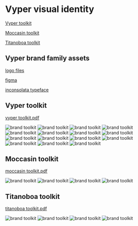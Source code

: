 # Vyper visual identity

[Vyper toolkit](#vyper-toolkit)

[Moccasin toolkit](#moccasin-toolkit)

[Titanoboa toolkit](#titanoboa-toolkit)



## Vyper brand family assets

[logo files](https://github.com/pentcle/vyper-brand/tree/main/assets)

[figma](https://www.figma.com/file/1xgpUqV9J7JzjYmNHqTmgf/vyper-toolkit?type=design&node-id=0%3A1&mode=design&t=5e6fCGU2AqI1I0EA-1)

[inconsolata typeface](https://levien.com/type/myfonts/inconsolata.html)



## Vyper toolkit

[vyper toolkit.pdf](https://raw.githubusercontent.com/pentcle/vyper-brand/main/toolkit/vyper-visual-identity-toolkit-0.0.1.pdf)

<img src="https://raw.githubusercontent.com/pentcle/vyper-brand/main/toolkit/images/vyper/1-cover.png" alt="brand toolkit"/>
<img src="https://raw.githubusercontent.com/pentcle/vyper-brand/main/toolkit/images/vyper/2-overview.png" alt="brand toolkit"/>
<img src="https://raw.githubusercontent.com/pentcle/vyper-brand/main/toolkit/images/vyper/3-logo.png" alt="brand toolkit"/>
<img src="https://raw.githubusercontent.com/pentcle/vyper-brand/main/toolkit/images/vyper/4-logo.png" alt="brand toolkit"/>
<img src="https://raw.githubusercontent.com/pentcle/vyper-brand/main/toolkit/images/vyper/5-symbol.png" alt="brand toolkit"/>
<img src="https://raw.githubusercontent.com/pentcle/vyper-brand/main/toolkit/images/vyper/6-typography.png" alt="brand toolkit"/>
<img src="https://raw.githubusercontent.com/pentcle/vyper-brand/main/toolkit/images/vyper/7-color.png" alt="brand toolkit"/>
<img src="https://raw.githubusercontent.com/pentcle/vyper-brand/main/toolkit/images/vyper/8-color.png" alt="brand toolkit"/>
<img src="https://raw.githubusercontent.com/pentcle/vyper-brand/main/toolkit/images/vyper/9-using-color.png" alt="brand toolkit"/>
<img src="https://raw.githubusercontent.com/pentcle/vyper-brand/main/toolkit/images/vyper/10-using-color.png" alt="brand toolkit"/>
<img src="https://raw.githubusercontent.com/pentcle/vyper-brand/main/toolkit/images/vyper/11-supergraphic.png" alt="brand toolkit"/>
<img src="https://raw.githubusercontent.com/pentcle/vyper-brand/main/toolkit/images/vyper/12-applications.png" alt="brand toolkit"/>
<img src="https://raw.githubusercontent.com/pentcle/vyper-brand/main/toolkit/images/vyper/13-applications.png" alt="brand toolkit"/>
<img src="https://raw.githubusercontent.com/pentcle/vyper-brand/main/toolkit/images/vyper/14-applications.png" alt="brand toolkit"/>
<img src="https://raw.githubusercontent.com/pentcle/vyper-brand/main/toolkit/images/vyper/15-applications.png" alt="brand toolkit"/>


## Moccasin toolkit

[moccasin toolkit.pdf](https://raw.githubusercontent.com/pentcle/vyper-brand/main/toolkit/moccasin-visual-identity-toolkit-0.0.1.pdf)

<img src="https://raw.githubusercontent.com/pentcle/vyper-brand/main/toolkit/images/moccasin/01-moccasin-logo-vertical.png" alt="brand toolkit"/>
<img src="https://raw.githubusercontent.com/pentcle/vyper-brand/main/toolkit/images/moccasin/02-moccasin-logo-horizontal.png" alt="brand toolkit"/>
<img src="https://raw.githubusercontent.com/pentcle/vyper-brand/main/toolkit/images/moccasin/03-symbol.png" alt="brand toolkit"/>
<img src="https://raw.githubusercontent.com/pentcle/vyper-brand/main/toolkit/images/moccasin/04-color.png" alt="brand toolkit"/>

## Titanoboa toolkit

[titanoboa toolkit.pdf](https://raw.githubusercontent.com/pentcle/vyper-brand/main/toolkit/titanoboa-visual-identity-toolkit-0.0.1.pdf)

<img src="https://raw.githubusercontent.com/pentcle/vyper-brand/main/toolkit/images/titanoboa/01-titanoboa-logo-vertical.png" alt="brand toolkit"/>
<img src="https://raw.githubusercontent.com/pentcle/vyper-brand/main/toolkit/images/titanoboa/02-titanoboa-logo-horizontal.png" alt="brand toolkit"/>
<img src="https://raw.githubusercontent.com/pentcle/vyper-brand/main/toolkit/images/titanoboa/03-symbol.png" alt="brand toolkit"/>
<img src="https://raw.githubusercontent.com/pentcle/vyper-brand/main/toolkit/images/titanoboa/04-color.png" alt="brand toolkit"/>
